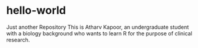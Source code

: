 # hello-world
Just another Repository
This is Atharv Kapoor, an undergraduate student with a biology background who wants to learn R for the purpose of clinical research.
